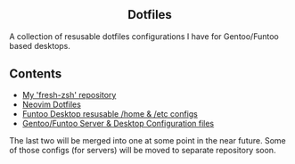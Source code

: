 # <h2 align="center">Dotfiles</h2>

A collection of resusable dotfiles configurations I have for Gentoo/Funtoo based desktops.

## Contents

- [My 'fresh-zsh' repository](https://github.com/rkruk/fresh-zsh)
- [Neovim Dotfiles](https://github.com/rkruk/neovim-dotfiles)
- [Funtoo Desktop resusable /home & /etc configs](https://github.com/rkruk/Funtoo-Configuration-Files)
- [Gentoo/Funtoo Server & Desktop Configuration files](https://github.com/rkruk/Gentoo-Configuration-Files)

The last two will be merged into one at some point in the near future. Some of those configs (for servers) will be moved to separate repository soon.

